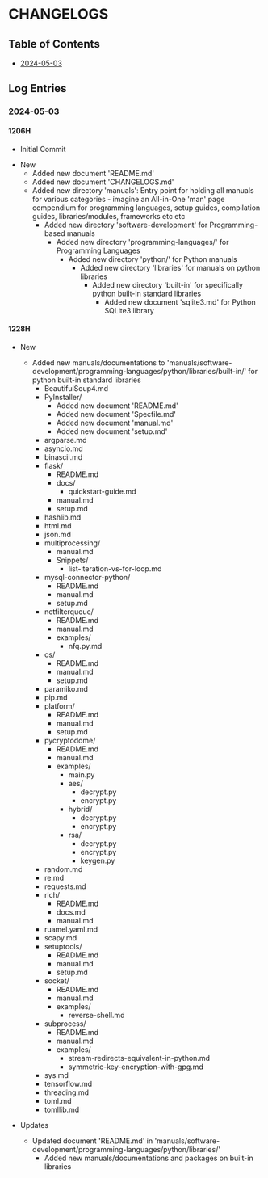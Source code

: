 # CHANGELOGS

## Table of Contents
+ [2024-05-03](#2024-05-03)

## Log Entries
### 2024-05-03
#### 1206H
+ Initial Commit

- New
    - Added new document 'README.md'
    - Added new document 'CHANGELOGS.md'
    - Added new directory 'manuals': Entry point for holding all manuals for various categories - imagine an All-in-One 'man' page compendium for programming languages, setup guides, compilation guides, libraries/modules, frameworks etc etc
        - Added new directory 'software-development' for Programming-based manuals
            - Added new directory 'programming-languages/' for Programming Languages
                - Added new directory 'python/' for Python manuals
                    - Added new directory 'libraries' for manuals on python libraries
                        - Added new directory 'built-in' for specifically python built-in standard libraries
                            + Added new document 'sqlite3.md' for Python SQLite3 library

#### 1228H
- New
    - Added new manuals/documentations to 'manuals/software-development/programming-languages/python/libraries/built-in/' for python built-in standard libraries
        + BeautifulSoup4.md
        - PyInstaller/
            + Added new document 'README.md'
            + Added new document 'Specfile.md'
            + Added new document 'manual.md'
            + Added new document 'setup.md'
        + argparse.md
        + asyncio.md
        + binascii.md
        - flask/
            + README.md
            - docs/
                + quickstart-guide.md
            + manual.md
            + setup.md
        + hashlib.md
        + html.md
        + json.md
        + multiprocessing/
            + manual.md
            - Snippets/
                + list-iteration-vs-for-loop.md
        - mysql-connector-python/
            + README.md
            + manual.md
            + setup.md
        - netfilterqueue/
            + README.md
            + manual.md
            - examples/
                + nfq.py.md
        - os/
            + README.md
            + manual.md
            + setup.md
        + paramiko.md
        + pip.md
        - platform/
            + README.md
            + manual.md
            + setup.md
        - pycryptodome/
            + README.md
            + manual.md
            - examples/
                + main.py
                - aes/
                    + decrypt.py
                    + encrypt.py
                - hybrid/
                    + decrypt.py
                    + encrypt.py
                - rsa/
                    + decrypt.py
                    + encrypt.py
                    + keygen.py
        + random.md
        + re.md
        + requests.md
        - rich/
            + README.md
            + docs.md
            + manual.md
        + ruamel.yaml.md
        + scapy.md
        - setuptools/
            + README.md
            + manual.md
            + setup.md
        - socket/
            + README.md
            + manual.md
            - examples/
                + reverse-shell.md
        - subprocess/
            + README.md
            + manual.md
            - examples/
                + stream-redirects-equivalent-in-python.md
                + symmetric-key-encryption-with-gpg.md
        + sys.md
        + tensorflow.md
        + threading.md
        + toml.md
        + tomllib.md

- Updates
    - Updated document 'README.md' in 'manuals/software-development/programming-languages/python/libraries/'
        + Added new manuals/documentations and packages on built-in libraries

